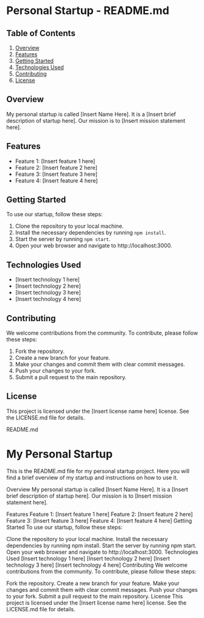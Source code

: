 Personal Startup - README.md
=============================

Table of Contents
-----------------
1. [Overview](#Overview)
2. [Features](#Features)
3. [Getting Started](#Getting-Started)
4. [Technologies Used](#Technologies-Used)
5. [Contributing](#Contributing)
6. [License](#License)

Overview
--------
My personal startup is called [Insert Name Here]. It is a [Insert brief description of startup here]. Our mission is to [Insert mission statement here].

Features
--------
* Feature 1: [Insert feature 1 here]
* Feature 2: [Insert feature 2 here]
* Feature 3: [Insert feature 3 here]
* Feature 4: [Insert feature 4 here]

Getting Started
---------------
To use our startup, follow these steps:
1. Clone the repository to your local machine.
2. Install the necessary dependencies by running `npm install`.
3. Start the server by running `npm start`.
4. Open your web browser and navigate to http://localhost:3000.

Technologies Used
-----------------
* [Insert technology 1 here]
* [Insert technology 2 here]
* [Insert technology 3 here]
* [Insert technology 4 here]

Contributing
------------
We welcome contributions from the community. To contribute, please follow these steps:
1. Fork the repository.
2. Create a new branch for your feature.
3. Make your changes and commit them with clear commit messages.
4. Push your changes to your fork.
5. Submit a pull request to the main repository.

License
-------
This project is licensed under the [Insert license name here] license. See the LICENSE.md file for details.

README.md

# My Personal Startup
This is the README.md file for my personal startup project. Here you will find a brief overview of my startup and instructions on how to use it.

Overview
My personal startup is called [Insert Name Here]. It is a [Insert brief description of startup here]. Our mission is to [Insert mission statement here].

Features
Feature 1: [Insert feature 1 here]
Feature 2: [Insert feature 2 here]
Feature 3: [Insert feature 3 here]
Feature 4: [Insert feature 4 here]
Getting Started
To use our startup, follow these steps:

Clone the repository to your local machine.
Install the necessary dependencies by running npm install.
Start the server by running npm start.
Open your web browser and navigate to http://localhost:3000.
Technologies Used
[Insert technology 1 here]
[Insert technology 2 here]
[Insert technology 3 here]
[Insert technology 4 here]
Contributing
We welcome contributions from the community. To contribute, please follow these steps:

Fork the repository.
Create a new branch for your feature.
Make your changes and commit them with clear commit messages.
Push your changes to your fork.
Submit a pull request to the main repository.
License
This project is licensed under the [Insert license name here] license. See the LICENSE.md file for details.
